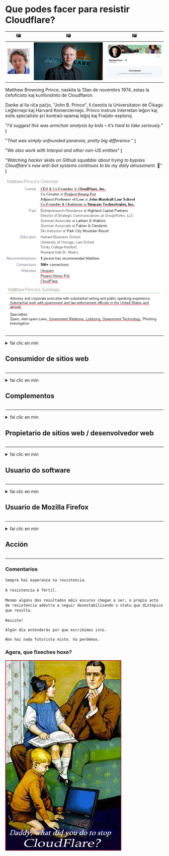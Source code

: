 # Que podes facer para resistir Cloudflare?

| 🖼 | 🖼 | 🖼 |
| --- | --- | --- |
| ![](../image/matthew_prince_teen.jpg) | ![](../image/matthew_prince.jpg) | ![](../image/blockedbymatthewprince.jpg) |


Matthew Browning Prince, naskita la 13an de novembro 1974, estas la ĉefoficisto kaj kunfondinto de Cloudflaron.

Danke al lia riĉa paĉjo, "John B. Prince", li ĉeestis la Universitaton de Ĉikago Leĝlernejo kaj Harvard Komerclernejo.
Princo instruis Interretan leĝon kaj estis specialisto pri kontraŭ-spamaj leĝoj kaj Fraŭdo-esploroj.


"*I’d suggest this was armchair analysis by kids – it’s hard to take seriously.*" [t](https://www.theguardian.com/technology/2015/nov/19/cloudflare-accused-by-anonymous-helping-isis)

"*That was simply unfounded paranoia, pretty big difference.*"  [t](https://twitter.com/xxdesmus/status/992757936123359233)

"*We also work with Interpol and other non-US entities*" [t](https://twitter.com/eastdakota/status/1203028504184360960)

"*Watching hacker skids on Github squabble about trying to bypass Cloudflare's new anti-bot systems continues to be my daily amusement.* 🍿" [t](https://twitter.com/eastdakota/status/1273277839102656515)


![](../image/whoismp.jpg)

---


<details>
<summary>fai clic en min

## Consumidor de sitios web
</summary>


- Se o sitio web que che gusta está a usar Cloudflare, dilles que non o utilicen.
  - Queixarse ​​en redes sociais como Facebook, Reddit, Twitter ou Mastodon non fai a diferenza. [As accións son máis altas que os hashtags.](https://twitter.com/phyzonloop/status/1274132092490862594)
  - Tenta contactar co propietario do sitio web se queres facerche útil.

[Cloudflare dixo](https://github.com/Eloston/ungoogled-chromium/issues/783):
```
Recomendámosche que contactes cos administradores para os servizos ou sitios específicos cos que te atopas e que compartas a túa experiencia.
```

[Se non o solicitas, o propietario do sitio web nunca sabe este problema.](../PEOPLE.md)

![](../image/liberapay.jpg)

[Exemplo exitoso](https://counterpartytalk.org/t/turn-off-cloudflare-on-counterparty-co-plz/164/5).<br>
Tes algún problema? [Levante a voz agora.](https://github.com/maraoz/maraoz.github.io/issues/1) Exemplo a continuación.

```
Só estás axudando á censura corporativa e á vixilancia masiva.
http://crimeflare.eu.org
```

```
A súa páxina web atópase no xardín privado amurallado de CloudFlare que abusa da privacidade.
http://crimeflare.eu.org
```

- Tarde un tempo en ler a política de privacidade do sitio web
  - se o sitio web está detrás de Cloudflare ou o sitio web está a usar servizos conectados a Cloudflare.

Debe explicar o que é o "Cloudflare" e solicitar permiso para compartir os seus datos con Cloudflare. Se non o fai, a violación da confianza debería evitarse e o sitio web en cuestión.

[Aquí hai un exemplo de política de privacidade aceptable](https://archive.is/bDlTz) ("Subprocessors" > "Entity Name")

```
Lin a túa política de privacidade e non atopo a palabra Cloudflare.
Rexeito compartir datos contigo se continúas alimentando os meus datos a Cloudflare.
http://crimeflare.eu.org
```

Este é un exemplo de política de privacidade que non ten a palabra Cloudflare.
[Liberland Jobs](https://archive.is/daKIr) [privacy policy](https://docsend.com/view/feiwyte):

![](../image/cfwontobey.jpg)

Cloudflare ten a súa propia política de privacidade.
[A Cloudflare encántalle facer xente.](https://www.reddit.com/r/GamerGhazi/comments/2s64fe/be_wary_reporting_to_cloudflare/)

Aquí tes un bo exemplo para o formulario de rexistro do sitio web.
AFAIK, cero sitio web fai isto. ¿Confiarás neles?

```
Ao facer clic en "Rexistrarse en XYZ", acepta os nosos termos de servizo e declaración de privacidade.
Tamén acepta compartir os seus datos con Cloudflare e tamén acepta a declaración de privacidade de cloudflare.
Se Cloudflare escapa a súa información ou non lle permite conectarse aos nosos servidores, non é culpa nosa. [*]

[ Incribirse ] [ non estou de acordo ]
```
[*] [PEOPLE.md](../PEOPLE.md)


- Tenta non usar o seu servizo. Lembra que Cloudflare te está a ver.
  - ["I'm in your TLS, sniffin' your passworz"](../image/iminurtls.jpg)

- Busca outro sitio web. Hai alternativas e oportunidades en internet.

- Convence aos teus amigos para que empreguen Tor a diario.
  - O anonimato debería ser o estándar de internet aberto.
  - [Ten en conta que ao proxecto Tor non lle gusta este proxecto.](../HISTORY.md)

</details>

------

<details>
<summary>fai clic en min

## Complementos
</summary>

- Se o seu navegador é Firefox, Tor Browser ou Ungoogled Chromium, use un destes complementos a continuación.
  - Se queres engadir outro complemento, pregunta primeiro sobre isto.


| Nome | Desenvolvedor | Apoiar | Pode bloquear | Non se pode notificar | Chrome |
| -------- | -------- | -------- | -------- | -------- | -------- |
| [Bloku Cloudflaron MITM-Atakon](../subfiles/addon/bcma.md) | #Addon | [ ? ](http://crimeflare.eu.org/) | **Si**     | **Si**     |  **Si** |
| [Ĉu ligoj estas vundeblaj al MITM-atako?](../subfiles/addon/ismm.md) | #Addon | [ ? ](http://crimeflare.eu.org/) | Non     | **Si**     |  **Si** |
| [Ĉu ĉi tiuj ligoj blokos Tor-uzanton?](../subfiles/addon/isat.md) | #Addon | [ ? ](http://crimeflare.eu.org/) | Non     | **Si**     |  **Si** |
| [Block Cloudflare MITM Attack](https://trac.torproject.org/projects/tor/attachment/ticket/24351/block_cloudflare_mitm_attack-1.0.14.1-an%2Bfx.xpi)<br>[**DELETED BY TOR PROJECT**](../HISTORY.md) | nullius | [ ? ](../tool/block_cloudflare_mitm_fx), [Link](http://crimeflare.eu.org/) | **Si**     | **Si**     |  Non |
| [TPRB](http://sw.nnpaefp7pkadbxxkhz2agtbv2a4g5sgo2fbmv3i7czaua354334uqqad.onion/) | Sw | [ ? ](http://sw.nnpaefp7pkadbxxkhz2agtbv2a4g5sgo2fbmv3i7czaua354334uqqad.onion/) | **Si**     | **Si**     |  Non |
| [Detect Cloudflare](https://addons.mozilla.org/en-US/firefox/addon/detect-cloudflare/) | Frank Otto | [ ? ](https://github.com/traktofon/cf-detect) | Non     | **Si**     |  Non |
| [True Sight](https://addons.mozilla.org/en-US/firefox/addon/detect-cloudflare-plus/) | claustromaniac | [ ? ](https://github.com/claustromaniac/detect-cloudflare-plus) | Non     | **Si**     |  Non |
| [Which Cloudflare datacenter am I visiting?](https://addons.mozilla.org/en-US/firefox/addon/cf-pop/) | 依云 | [ ? ](https://github.com/lilydjwg/cf-pop) | Non     | **Si**     |  Non |


- "Decentraleyes" pode deter a conexión con "CDNJS (Cloudflare)".
  - Evita que moitas solicitudes cheguen ás redes e serve ficheiros locais para evitar que os sitios se rompan.
  - O desarrollador respondeu: "[very concerning indeed](https://github.com/Synzvato/decentraleyes/issues/236#issuecomment-352049501)", "[widespread usage severely centralizes the web](https://github.com/Synzvato/decentraleyes/issues/251#issuecomment-366752049)"

- [Tamén pode eliminar ou desconfiar do certificado Cloudflare da súa autoridade de certificación (CA).](https://www.ssl.com/how-to/remove-root-certificate-firefox/)

</details>

------

<details>
<summary>fai clic en min

## Propietario de sitios web / desenvolvedor web
</summary>


![](../image/word_cloudflarefree.jpg)

- Non empregue a solución Cloudflare, período.
  - Podes facelo mellor que iso, non? [Vexa como eliminar subscricións, plans, dominios ou contas de Cloudflare.](https://support.cloudflare.com/hc/en-us/articles/200167776-Removing-subscriptions-plans-domains-or-accounts)

| 🖼 | 🖼 |
| --- | --- |
| ![](../image/htmlalertcloudflare.jpg) | ![](../image/htmlalertcloudflare2.jpg) |

- Queres máis clientes? Xa sabes que facer. A información está "por riba da liña".
  - [Ola, escribiches "Tomamos en serio a túa privacidade" pero recibín "Erro 403 Prohibido Proxy anónimo non permitido".](https://it.slashdot.org/story/19/02/19/0033255/stop-saying-we-take-your-privacy-and-security-seriously) Por que bloqueas Tor ou VPN? E por que bloqueas os correos electrónicos temporais?

![](../image/anonexist.jpg)

- Usar Cloudflare aumentará as posibilidades de interrupción. Os visitantes non poden acceder ao seu sitio web se o seu servidor está inactivo ou Cloudflare está inactivo.
  - [De verdade pensabas que Cloudflare nunca baixaba?](https://www.ibtimes.com/cloudflare-down-not-working-sites-producing-504-gateway-timeout-errors-2618008) [Another](https://twitter.com/Jedduff/status/1097875615997399040) [sample](https://twitter.com/search?f=tweets&vertical=default&q=Cloudflare%20is%20having%20problems). [Need more](../PEOPLE.md)?

![](../image/cloudflareinternalerror.jpg)

- Usar Cloudflare para representar o seu "servizo API", "servidor de actualización de software" ou "fonte RSS" prexudicará ao seu cliente. Un cliente chamouche e dixo "Xa non podo usar a túa API" e non tes nin idea do que está a suceder. Cloudflare pode bloquear silenciosamente ao seu cliente. Cres que está ben?
  - Hai moitos clientes de lectores de RSS e servizo en liña de lectores de RSS. Por que publicas fontes RSS se non estás permitindo que a xente se subscriba?

![](../image/rssfeedovercf.jpg)

- Precisa un certificado HTTPS? Use "Encriptemos" ou simplemente cómprao na compañía de CA.

- ¿Necesitas un servidor DNS? Non podes configurar o teu propio servidor? Que tal deles: [Hurricane Electric Free DNS](https://dns.he.net/), [Dyn.com](https://dyn.com/dns/), [1984 Hosting](https://www.1984hosting.com/), [Afraid.Org (O administrador elimina a súa conta se usa TOR)](https://freedns.afraid.org/)
  - [Alternativoj al DNS](../subfiles/alternative/domaindns.md)

- ¿Buscas servizo de hospedaxe? Só de balde? Que tal deles: [Onion Service](http://vww6ybal4bd7szmgncyruucpgfkqahzddi37ktceo3ah7ngmcopnpyyd.onion/en/security/network-security/tor/onionservices-best-practices), [Free Web Hosting Area](https://freewha.com/), [Autistici/Inventati Web Site Hosting](https://www.autinv5q6en4gpf4.onion/services/website), [Github Pages](https://pages.github.com/), [Surge](https://surge.sh/)
  - [Alternativas a Cloudflare](../subfiles/alternative/cloudflare.md)

- Estás a usar "cloudflare-ipfs.com"? [¿Sabes que Cloudflare IPFS é malo?](../PEOPLE.md)

- Instale o firewall de aplicacións web como OWASP e Fail2Ban no servidor e configúrao correctamente.
  - Bloquear Tor non é unha solución. Non castigues a todos só por malos usuarios.

- Redirecciona ou bloquea aos usuarios de "Cloudflare Warp" o acceso ao teu sitio web. E propor unha razón se pode.

> Lista de IP: "[Os rangos de IP actuais de Cloudflare](cloudflare_inc/)"

> A: Só ten que bloquealos

```
server {
...
deny 173.245.48.0/20;
deny 103.21.244.0/22;
deny 103.22.200.0/22;
deny 103.31.4.0/22;
deny 141.101.64.0/18;
deny 108.162.192.0/18;
deny 190.93.240.0/20;
deny 188.114.96.0/20;
deny 197.234.240.0/22;
deny 198.41.128.0/17;
deny 162.158.0.0/15;
deny 104.16.0.0/12;
deny 172.64.0.0/13;
deny 131.0.72.0/22;
deny 2400:cb00::/32;
deny 2606:4700::/32;
deny 2803:f800::/32;
deny 2405:b500::/32;
deny 2405:8100::/32;
deny 2a06:98c0::/29;
deny 2c0f:f248::/32;
...
}
```

> B: Redirixir á páxina de advertencia

```
http {
...
geo $iscf {
default 0;
173.245.48.0/20 1;
103.21.244.0/22 1;
103.22.200.0/22 1;
103.31.4.0/22 1;
141.101.64.0/18 1;
108.162.192.0/18 1;
190.93.240.0/20 1;
188.114.96.0/20 1;
197.234.240.0/22 1;
198.41.128.0/17 1;
162.158.0.0/15 1;
104.16.0.0/12 1;
172.64.0.0/13 1;
131.0.72.0/22 1;
2400:cb00::/32 1;
2606:4700::/32 1;
2803:f800::/32 1;
2405:b500::/32 1;
2405:8100::/32 1;
2a06:98c0::/29 1;
2c0f:f248::/32 1;
}
...
}

server {
...
if ($iscf) {rewrite ^ https://example.com/cfwsorry.php;}
...
}

<?php
header('HTTP/1.1 406 Not Acceptable');
echo <<<CLOUDFLARED
Thank you for visiting ourwebsite.com!<br />
We are sorry, but we can't serve you because your connection is being intercepted by Cloudflare.<br />
Please read http://crimeflare.eu.org for more information.<br />
CLOUDFLARED;
die();
```

- Configura Tor Onion Service ou I2P insite se cres na liberdade e dás a benvida a usuarios anónimos.

- Pide consello a outros operadores de dobre sitio web Clearnet / Tor e fai amigos anónimos.

</details>

------

<details>
<summary>fai clic en min

## Usuario do software
</summary>


- Discord está a usar CloudFlare. ¿Alternativas? Recomendamos [**Briar** (Android)](https://f-droid.org/en/packages/org.briarproject.briar.android/), [Ricochet (PC)](https://ricochet.im/), [Tox + Tor (Android/PC)](https://tox.chat/download.html)
  - Briar inclúe o daemon Tor polo que non ten que instalar Orbot.
  - Os desenvolvedores de Qwtch, Open Privacy, eliminaron o proxecto stop_cloudflare do seu servizo git sen previo aviso.

- Se usa Debian GNU / Linux ou calquera outro derivado, subscríbase: [bug #831835](https://bugs.debian.org/cgi-bin/bugreport.cgi?bug=831835). E se pode, axude a verificar o parche e axude ao mantedor a chegar á conclusión correcta sobre se debe aceptarse.

- Recomenda sempre estes navegadores.

| Nome | Desenvolvedor | Apoiar | Comentario |
| -------- | -------- | -------- | -------- |
| [Ungoogled-Chromium](https://ungoogled-software.github.io/ungoogled-chromium-binaries/) | Eloston | [ ? ](https://github.com/Eloston/ungoogled-chromium) | PC (Win, Mac, Linux)  _!Tor_ |
| [Bromite](https://www.bromite.org/fdroid) | Bromite | [ ? ](https://github.com/bromite/bromite/issues) | Android  _!Tor_ |
| [Tor Browser](https://www.torproject.org/download/) | Tor Project | [ ? ](https://support.torproject.org/) | PC (Win, Mac, Linux)  _Tor_|
| [Tor Browser Android](https://www.torproject.org/download/) | Tor Project | [ ? ](https://support.torproject.org/) | Android  _Tor_|
| [Onion Browser](https://itunes.apple.com/us/app/onion-browser/id519296448?mt=8) | Mike Tigas | [ ? ](https://github.com/OnionBrowser/OnionBrowser/issues) | Apple iOS  _Tor_|
| [GNU/Icecat](https://www.gnu.org/software/gnuzilla/) | GNU | [ ? ](https://www.gnu.org/software/gnuzilla/) | PC (Linux) |
| [IceCatMobile](https://f-droid.org/en/packages/org.gnu.icecat/) | GNU | [ ? ](https://lists.gnu.org/mailman/listinfo/bug-gnuzilla) | Android |
| [Iridium Browser](https://iridiumbrowser.de/about/) | Iridium | [ ? ](https://github.com/iridium-browser/iridium-browser/) | PC (Win, Mac, Linux, OpenBSD) |


A privacidade doutro software é imperfecta. Isto non significa que o navegador Tor sexa "perfecto".
Non hai 100% seguro nin 100% privado en internet e tecnoloxía.

- Non queres usar Tor? Podes usar calquera navegador co daemon Tor.
  - [Ten en conta que ao proxecto Tor non lle gusta isto.](https://support.torproject.org/tbb/tbb-9/) Use Tor Browser se pode facelo.
- [Como usar Chromium con Tor](../subfiles/chromium_tor.md)


Falemos da privacidade doutro software.

- [Se realmente precisa usar Firefox, escolla "Firefox ESR".](https://www.mozilla.org/en-US/firefox/organizations/)
  - [Firefox: can de vixilancia de spyware](https://spyware.neocities.org/articles/firefox.html)
  - [Firefox rexeita a expresión libre, prohibe a expresión libre](https://web.archive.org/web/20200423010026/https://reclaimthenet.org/firefox-rejects-free-speech-bans-free-speech-commenting-plugin-dissenter-from-its-extensions-gallery/)
  - ["Máis de 100 votos á baixa. Parece que pedir a unha empresa de software que se manteña en ... o software é demasiado hoxe en día."](https://old.reddit.com/r/firefox/comments/gutdiw/weve_got_work_to_do_the_mozilla_blog/fslbbb6/)
  - [Uh, por que Firefox me mostra ligazóns patrocinadas na miña barra de URL?](https://www.reddit.com/r/firefox/comments/jybx2w/uh_why_is_firefox_showing_me_sponsored_links_in/)
  - [Mozilla - Diaño encarnado](https://digdeeper.neocities.org/ghost/mozilla.html)

- [Lembre, Mozilla está a usar o servizo Cloudflare.](https://www.robtex.com/dns-lookup/www.mozilla.org) [Tamén están a usar o servizo DNS de Cloudflare no seu produto.](https://www.theregister.co.uk/2018/03/21/mozilla_testing_dns_encryption/)

- [Mozilla rexeitou oficialmente este boleto.](https://bugzilla.mozilla.org/show_bug.cgi?id=1426618)

- [Firefox Focus é unha broma.](https://github.com/mozilla-mobile/focus-android/issues/1743) [Prometeron desactivar a telemetría pero cambiárona.](https://github.com/mozilla-mobile/focus-android/issues/4210)

- [O desenvolvedor de PaleMoon / Basilisk adora Cloudflare.](https://github.com/mozilla-mobile/focus-android/issues/1743#issuecomment-345993097)
  - [O servidor de arquivos de Pale Moon cortou e estendeu malware durante 18 meses](https://www.reddit.com/r/privacytoolsIO/comments/cc808y/pale_moons_archive_server_hacked_and_spread/)
  - Tamén odia aos usuarios de Tor - "[Que sexa hostil cara a Tor. Creo que a maioría dos sitios deben ser hostís con Tor tendo en conta o seu extremadamente alto factor de abuso.](https://github.com/yacy/yacy_search_server/issues/314#issuecomment-565932097)"

- [Waterfox ten un grave problema de "teléfonos domésticos"](https://spyware.neocities.org/articles/waterfox.html)

- [Google Chrome é un spyware.](https://www.gnu.org/proprietary/malware-google.en.html)
  - [Google perfila a túa actividade.](https://spyware.neocities.org/articles/chrome.html)

- [SRWare Iron fai que moitos teléfonos teñan conexión a casa.](https://spyware.neocities.org/articles/iron.html) Tamén se conecta a dominios de google.

- [Seguidores de Facebook / Twitter da lista branca de Brave Browser.](https://www.bleepingcomputer.com/news/security/facebook-twitter-trackers-whitelisted-by-brave-browser/)
  - [Aquí tes máis números.](https://spyware.neocities.org/articles/brave.html)
  - [ID de afiliado binance](https://twitter.com/cryptonator1337/status/1269594587716374528)

- [Microsoft Edge permite a Facebook executar código Flash ás costas dos usuarios.](https://www.zdnet.com/article/microsoft-edge-lets-facebook-run-flash-code-behind-users-backs/)

- [Vivaldi non respecta a túa privacidade.](https://spyware.neocities.org/articles/vivaldi.html)

- [Nivel de spyware Opera: extremadamente alto](https://spyware.neocities.org/articles/opera.html)

- Apple iOS: [Non debes usar iOS en absoluto, principalmente porque é malware.](https://www.gnu.org/proprietary/malware-apple.html)

Polo tanto, recomendamos só a táboa anterior. Nada máis.

</details>

------

<details>
<summary>fai clic en min

## Usuario de Mozilla Firefox
</summary>


- "Firefox Nightly" enviará información a nivel de depuración aos servidores de Mozilla sen método de exclusión.
  - [Os servidores Mozilla están atravesando Cloudflare](https://www.digwebinterface.com/?hostnames=www.mozilla.org%0D%0Amozilla.cloudflare-dns.com&type=&ns=resolver&useresolver=8.8.4.4&nameservers=)

- É posible prohibir a conexión de Firefox a servidores Mozilla.
  - [Guía de modelos de políticas de Mozilla](https://github.com/mozilla/policy-templates/blob/master/README.md)
  - Teña presente que este truco pode deixar de funcionar nunha versión posterior porque a Mozilla gústalle facer lista branca.
  - Utiliza o cortalumes e o filtro DNS para bloquealos completamente.

"`/distribution/policies.json`"

>     "WebsiteFilter": {
> 		"Block": [
> 		"*://*.mozilla.com/*",
> 		"*://*.mozilla.net/*",
> 		"*://*.mozilla.org/*",
> 		"*://webcompat.com/*",
> 		"*://*.firefox.com/*",
> 		"*://*.thunderbird.net/*",
> 		"*://*.cloudflare.com/*"
> 		]
>     },


- ~~Notifique un erro no rastreador de mozilla, dicíndolle que non utilicen Cloudflare.~~ Houbo un informe de erros sobre bugzilla. Moitas persoas publicaron a súa preocupación, pero o administrador ocultou o erro en 2018.

- Podes desactivar DoH en Firefox.
  - [Cambiar o provedor DNS predeterminado de Firefox](../subfiles/change-firefox-dns.md)

![](../image/firefoxdns.jpg)

- [Se desexa usar DNS non ISP, considere usar o servizo DNS OpenNIC Tier2 ou calquera dos servizos DNS non Cloudflare.](https://wiki.opennic.org/start)
![](../image/opennic.jpg)
  - Bloquear Cloudflare con DNS. [Crimeflare DNS](../subfiles/service/publicdns.md)

- Podes usar Tor como resolver DNS. [Se non es un experto en Tor, fai unha pregunta aquí](https://tor.stackexchange.com/)

> **Como?**
> 1. Descarga Tor e instálalo no teu ordenador.
> 2. Engade esta liña ao ficheiro "torrc".
> DNSPort 127.0.0.1:53
> 3. Reinicie Tor.
> 4. Configure o servidor DNS do seu ordenador en "127.0.0.1".

</details>

------

<details>
<summary>fai clic en min

## Acción
</summary>


- Fale aos demais dos seus arredores sobre os perigos de Cloudflare.

- [Axude a mellorar este repositorio.](http://crimeflare.eu.org)
  - Tanto as listas, os argumentos en contra e os detalles.

- [Documenta e fai moi público onde as cousas van mal con Cloudflare (e empresas similares), asegurándose de mencionar este repositorio cando o fas](http://crimeflare.eu.org) :)

- Aumenta de xeito predeterminado a máis xente que usa Tor para que poidan experimentar a web desde a perspectiva de diferentes partes do mundo.

- Inicia grupos en redes sociais e meatspace dedicados a liberar o mundo de Cloudflare.

- Se procede, ligue a estes grupos neste repositorio; este pode ser un lugar para coordinarse traballando xuntos como grupos.

- [Inicia unha cooperativa que poida proporcionar unha alternativa significativa non corporativa a Cloudflare.](../subfiles/alternative/cloudflare.md)

- Avísanos de calquera alternativa para axudar, polo menos, a proporcionar varias capas de defensa contra Cloudflare.

- Se es cliente de Cloudflare, configura a túa configuración de privacidade e agarda a que os infrinxa.
  - [A continuación, póñeas baixo custos de violación de privacidade e spam.](https://twitter.com/thexpaw/status/1108424723233419264)

- Se estás nos Estados Unidos de América e o sitio web en cuestión é un banco ou un contable, tenta exercer presión legal baixo a Lei Gramm-Leach-Bliley ou a Lei Americana con DIsabilities e infórmanos ata onde chegas .

- Se o sitio web é un sitio do goberno, intente facer presión legal baixo a 1a modificación da Constitución dos Estados Unidos.

- Se es cidadán da UE, ponte en contacto co sitio web para enviar a túa información persoal segundo o Regulamento xeral de protección de datos. Se se negan a darche a túa información, iso supón unha violación da lei.

- Para as empresas que afirman ofrecer servizo no seu sitio web, intente denuncialas como "publicidade falsa" ás organizacións de protección do consumidor e BBB. Os sitios web Cloudflare son servidos por servidores Cloudflare.

- [A UIT suxire no contexto estadounidense que Cloudflare comeza a ser o suficientemente grande como para que a lei antimonopolio poida ser derrubada sobre eles.](https://www.itu.int/en/ITU-T/Workshops-and-Seminars/20181218/Documents/Geoff_Huston_Presentation.pdf)

- É concebible que a versión 4 de GNU GPL poida incluír unha disposición contra o almacenamento de código fonte detrás dese servizo, requirindo para todos os programas GPLv4 e posteriores que polo menos o código fonte sexa accesible a través dun soporte que non discrimine aos usuarios de Tor.

- [Se vi uzas Mastodon bonvolu sekvi la konton Mitigator](../subfiles/service/altlink.md).

</details>

------

### Comentarios

```
Sempre hai esperanza na resistencia.

A resistencia é fértil.

Mesmo algúns dos resultados máis escuros chegan a ser, o propio acto de resistencia adestra a seguir desestabilizando o statu quo distópico que resulta.

Resiste!
```

```
Algún día entenderás por que escribimos isto.
```

```
Non hai nada futurista nisto. Xa perdemos.
```

### Agora, que fixeches hoxe?


![](../image/stopcf.jpg)
